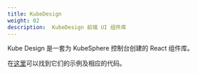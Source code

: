```yaml
---
title: KubeDesign
weight: 02
description:  KubeDesign 前端 UI 组件库
---
```


Kube Design 是一套为 KubeSphere 控制台创建的 React 组件库。

在[这里](https://design.kubesphere.io/)可以找到它们的示例及相应的代码。
